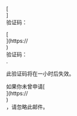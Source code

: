 [<br host>]<br action>验证码：<br code>

[<br host>](https://<br host>)<br action>验证码：<br code>.

此验证码将在一小时后失效。

如果你未曾申请[<br host>](https://<br host>)<br action>，请忽略此邮件。
